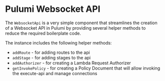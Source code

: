 # Pulumi Websocket API

The `WebsocketApi` is a very simple component that streamlines the creation of a Websocket API in Pulumi by providing several helper methods
to reduce the required boilerplate code.

The instance includes the following helper methods:

- `addRoute` - for adding routes to the api
- `addStage` - for adding stages to the api
- `addAuthorizer` - for creating a Lambda Request Authorizer
- `getInvokePolicy` - for creating a Policy Document that will allow invoking the execute-api and manage connections